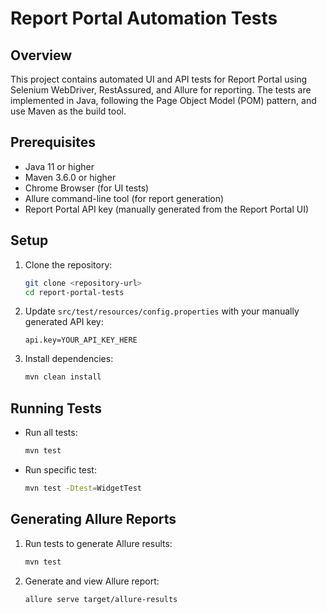# Report Portal Automation Tests

## Overview
This project contains automated UI and API tests for Report Portal using Selenium WebDriver, RestAssured, and Allure for reporting. The tests are implemented in Java, following the Page Object Model (POM) pattern, and use Maven as the build tool.

## Prerequisites
- Java 11 or higher
- Maven 3.6.0 or higher
- Chrome Browser (for UI tests)
- Allure command-line tool (for report generation)
- Report Portal API key (manually generated from the Report Portal UI)

## Setup
1. Clone the repository:
   ```bash
   git clone <repository-url>
   cd report-portal-tests
   ```
2. Update `src/test/resources/config.properties` with your manually generated API key:
   ```
   api.key=YOUR_API_KEY_HERE
   ```
3. Install dependencies:
   ```bash
   mvn clean install
   ```

## Running Tests
- Run all tests:
  ```bash
  mvn test
  ```
- Run specific test:
  ```bash
  mvn test -Dtest=WidgetTest
  ```

## Generating Allure Reports
1. Run tests to generate Allure results:
   ```bash
   mvn test
   ```
2. Generate and view Allure report:
   ```bash
   allure serve target/allure-results
   ```

